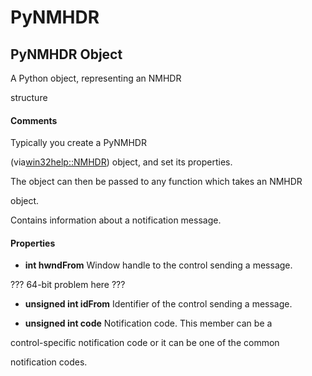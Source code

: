 # PyNMHDR

## PyNMHDR Object

A Python object, representing an NMHDR 

structure

#### Comments
Typically you create a PyNMHDR 

(via[win32help::NMHDR](win32help.md#win32helpnmhdr)) object, and set its properties. 

The object can then be passed to any function which takes an NMHDR 

object.

Contains information about a notification message.

#### Properties

  -  __int hwndFrom__ 
    Window handle to the control sending a message. 

??? 64-bit problem here ???

  -  __unsigned int idFrom__ 
    Identifier of the control sending a message.

  -  __unsigned int code__ 
    Notification code. This member can be a 

control-specific notification code or it can be one of the common 

notification codes.